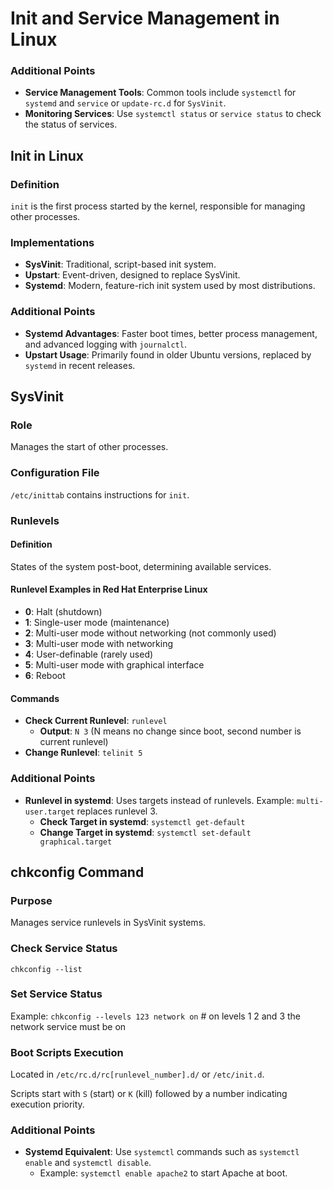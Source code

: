 # Init and Service Management in Linux

### Additional Points
- **Service Management Tools**: Common tools include `systemctl` for `systemd` and `service` or `update-rc.d` for `SysVinit`.
- **Monitoring Services**: Use `systemctl status` or `service status` to check the status of services.

## Init in Linux

### Definition
`init` is the first process started by the kernel, responsible for managing other processes.

### Implementations
- **SysVinit**: Traditional, script-based init system.
- **Upstart**: Event-driven, designed to replace SysVinit.
- **Systemd**: Modern, feature-rich init system used by most distributions.

### Additional Points
- **Systemd Advantages**: Faster boot times, better process management, and advanced logging with `journalctl`.
- **Upstart Usage**: Primarily found in older Ubuntu versions, replaced by `systemd` in recent releases.

## SysVinit

### Role
Manages the start of other processes.

### Configuration File
`/etc/inittab` contains instructions for `init`.

### Runlevels

#### Definition
States of the system post-boot, determining available services.

#### Runlevel Examples in Red Hat Enterprise Linux
- **0**: Halt (shutdown)
- **1**: Single-user mode (maintenance)
- **2**: Multi-user mode without networking (not commonly used)
- **3**: Multi-user mode with networking
- **4**: User-definable (rarely used)
- **5**: Multi-user mode with graphical interface
- **6**: Reboot

#### Commands
- **Check Current Runlevel**: `runlevel`
  - **Output**: `N 3` (N means no change since boot, second number is current runlevel)
- **Change Runlevel**: `telinit 5`

### Additional Points
- **Runlevel in systemd**: Uses targets instead of runlevels. Example: `multi-user.target` replaces runlevel 3.
  - **Check Target in systemd**: `systemctl get-default`
  - **Change Target in systemd**: `systemctl set-default graphical.target`

## chkconfig Command

### Purpose
Manages service runlevels in SysVinit systems.

### Check Service Status
`chkconfig --list`

### Set Service Status
Example: `chkconfig --levels 123 network on` # on levels 1 2 and 3 the network service must be on

### Boot Scripts Execution
Located in `/etc/rc.d/rc[runlevel_number].d/` or `/etc/init.d`.

Scripts start with `S` (start) or `K` (kill) followed by a number indicating execution priority.

### Additional Points
- **Systemd Equivalent**: Use `systemctl` commands such as `systemctl enable` and `systemctl disable`.
  - Example: `systemctl enable apache2` to start Apache at boot.

